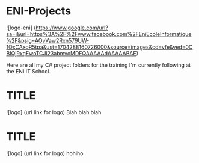 # ENI-Projects
![logo-eni] (https://www.google.com/url?sa=i&url=https%3A%2F%2Fwww.facebook.com%2FEniEcoleInformatique%2F&psig=AOvVaw2Rxn579UW-1QxCAxoR5tpa&ust=1704288160726000&source=images&cd=vfe&ved=0CBIQjRxqFwoTCJi23abmvoMDFQAAAAAdAAAAABAE)

Here are all my C# project folders for the training I'm currently following at the ENI IT School.

# TITLE
![logo] (url link for logo)
Blah blah blah

# TITLE
![logo] (url link for logo)
hohiho

